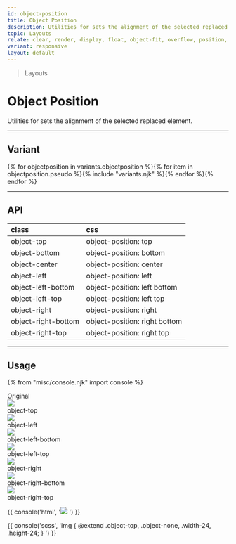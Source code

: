 ```yaml
---
id: object-position
title: Object Position
description: Utilities for sets the alignment of the selected replaced element.
topic: Layouts
relate: clear, render, display, float, object-fit, overflow, position, top/bottom/left/right, visibility, z-index
variant: responsive
layout: default
---
```


> Layouts

# Object Position

Utilities for sets the alignment of the selected replaced element.

---

## Variant

<div class="flex flex-gap-2 flex-wrap justify-start items-center">{% for objectposition in variants.objectposition %}{% for item in objectposition.pseudo %}{% include "variants.njk" %}{% endfor %}{% endfor %}</div>

---

## API

| <span class="padding-x-3 padding-y-1 text-white bg-shade-granite-5 font-semibold curve-border-md">class</span> | <span class="padding-x-3 padding-y-1 text-white bg-shade-granite-5 font-semibold curve-border-md">css</span> |
|:--|:--|
| object-top | object-position: top |
| object-bottom | object-position: bottom |
| object-center | object-position: center |
| object-left | object-position: left |
| object-left-bottom | object-position: left bottom |
| object-left-top | object-position: left top |
| object-right | object-position: right |
| object-right-bottom | object-position: right bottom |
| object-right-top | object-position: right top |

---

## Usage

{% from "misc/console.njk" import console %}

<div class="padding-4 margin-y-2 margin-x-auto">
  <div class="max-width-lg flex justify-center items-center">
    <div class="text-center">
      <img class="inline-block width-32 height-auto object-contain bg-tint-granite-5 curve-border-lg" src="https://picsum.photos/256?=1" alt="">
      <div class="padding-t-2 text-sm text-center">
        Original
      </div>
    </div>
  </div>
</div>

<div class="padding-4 margin-y-2 margin-x-auto">
  <div class="max-width-lg flex justify-center items-center">
    <div class="flex flex-gap-6 flex-wrap justify-center items-center">
      <div class="text-center">
        <img class="inline-block bg-tint-granite-5 curve-border-lg width-24 height-24 object-none object-top" src="https://picsum.photos/256?=1">
        <div class="padding-t-2 text-sm text-center">
          object-top
        </div>
      </div>
      <div class="text-center">
        <img class="inline-block bg-tint-granite-5 curve-border-lg width-24 height-24 object-none object-left" src="https://picsum.photos/256?=1">
        <div class="padding-t-2 text-sm text-center">
          object-left
        </div>
      </div>
      <div class="text-center">
        <img class="inline-block bg-tint-granite-5 curve-border-lg width-24 height-24 object-none object-left-bottom" src="https://picsum.photos/256?=1">
        <div class="padding-t-2 text-sm text-center">
          object-left-bottom
        </div>
      </div>
      <div class="text-center">
        <img class="inline-block bg-tint-granite-5 curve-border-lg width-24 height24 object-none object-left-top" src="https://picsum.photos/256?=1">
        <div class="padding-t-2 text-sm text-center">
          object-left-top
        </div>
      </div>
      <div class="text-center">
        <img class="inline-block bg-tint-granite-5 curve-border-lg width-24 height-24 object-none object-right" src="https://picsum.photos/256?=1">
        <div class="padding-t-2 text-sm text-center">
          object-right
        </div>
      </div>
      <div class="text-center">
        <img class="inline-block bg-tint-granite-5 curve-border-lg width-24 height-24 object-none object-right-bottom" src="https://picsum.photos/256?=1">
        <div class="padding-t-2 text-sm text-center">
          object-right-bottom
        </div>
      </div>
      <div class="text-center">
        <img class="inline-block bg-tint-granite-5 curve-border-lg width-24 height-24 object-none object-right-top" src="https://picsum.photos/256?=1">
        <div class="padding-t-2 text-sm text-center">
          object-right-top
        </div>
      </div>
    </div>
  </div>
</div>

{{ console('html',
'<img class="object-top ... object-none ... width-24 height-24" src="...">
') }}

{{ console('scss',
'img {
    @extend
      .object-top,
      .object-none,
      .width-24,
      .height-24;
}
') }}

